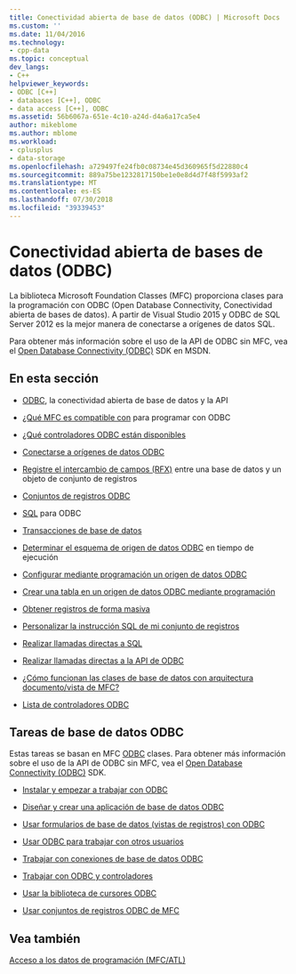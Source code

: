 ```yaml
---
title: Conectividad abierta de base de datos (ODBC) | Microsoft Docs
ms.custom: ''
ms.date: 11/04/2016
ms.technology:
- cpp-data
ms.topic: conceptual
dev_langs:
- C++
helpviewer_keywords:
- ODBC [C++]
- databases [C++], ODBC
- data access [C++], ODBC
ms.assetid: 56b6067a-651e-4c10-a24d-d4a6a17ca5e4
author: mikeblome
ms.author: mblome
ms.workload:
- cplusplus
- data-storage
ms.openlocfilehash: a729497fe24fb0c08734e45d360965f5d22880c4
ms.sourcegitcommit: 889a75be1232817150be1e0e8d4d7f48f5993af2
ms.translationtype: MT
ms.contentlocale: es-ES
ms.lasthandoff: 07/30/2018
ms.locfileid: "39339453"
---
```

# <a name="open-database-connectivity-odbc"></a>Conectividad abierta de bases de datos (ODBC)
La biblioteca Microsoft Foundation Classes (MFC) proporciona clases para la programación con ODBC (Open Database Connectivity, Conectividad abierta de bases de datos). A partir de Visual Studio 2015 y ODBC de SQL Server 2012 es la mejor manera de conectarse a orígenes de datos SQL.
  
 Para obtener más información sobre el uso de la API de ODBC sin MFC, vea el [Open Database Connectivity (ODBC)](https://msdn.microsoft.com/library/ms710252.aspx) SDK en MSDN.  
  
  
## <a name="in-this-section"></a>En esta sección  
  
-   [ODBC](odbc-basics.md), la conectividad abierta de base de datos y la API  
  
-   [¿Qué MFC es compatible con](odbc-and-mfc.md) para programar con ODBC  
  
-   [¿Qué controladores ODBC están disponibles](odbc-driver-list.md)  
  
-   [Conectarse a orígenes de datos ODBC](data-source-managing-connections-odbc.md)  
  
-   [Registre el intercambio de campos (RFX)](record-field-exchange-rfx.md) entre una base de datos y un objeto de conjunto de registros  
  
-   [Conjuntos de registros ODBC](recordset-odbc.md)  
  
-   [SQL](sql.md) para ODBC  
  
-   [Transacciones de base de datos](transaction-odbc.md)  
  
-   [Determinar el esquema de origen de datos ODBC](data-source-determining-the-schema-of-the-data-source-odbc.md) en tiempo de ejecución  
  
-   [Configurar mediante programación un origen de datos ODBC](data-source-programmatically-configuring-an-odbc-data-source.md)  
  
-   [Crear una tabla en un origen de datos ODBC mediante programación](data-source-programmatically-creating-a-table-in-an-odbc-data-source.md)  
  
-   [Obtener registros de forma masiva](recordset-fetching-records-in-bulk-odbc.md)  
  
-   [Personalizar la instrucción SQL de mi conjunto de registros](sql-customizing-your-recordsets-sql-statement-odbc.md)  
  
-   [Realizar llamadas directas a SQL](sql-making-direct-sql-calls-odbc.md)  
  
-   [Realizar llamadas directas a la API de ODBC](odbc-calling-odbc-api-functions-directly.md)  
  
-   [¿Cómo funcionan las clases de base de datos con arquitectura documento/vista de MFC?](working-with-documents-and-views.md)  
  
-   [Lista de controladores ODBC](odbc-driver-list.md)  
  
## <a name="odbc-database-tasks"></a>Tareas de base de datos ODBC  
 Estas tareas se basan en MFC [ODBC](odbc-basics.md) clases. Para obtener más información sobre el uso de la API de ODBC sin MFC, vea el [Open Database Connectivity (ODBC)](https://msdn.microsoft.com/library/ms710252.aspx) SDK.  
  
-   [Instalar y empezar a trabajar con ODBC](installing-and-getting-started-with-odbc.md)  
  
-   [Diseñar y crear una aplicación de base de datos ODBC](design-and-create-an-odbc-database-application.md)  
  
-   [Usar formularios de base de datos (vistas de registros) con ODBC](use-database-forms-record-views-with-odbc.md)  
  
-   [Usar ODBC para trabajar con otros usuarios](use-odbc-to-work-with-other-users.md)  
  
-   [Trabajar con conexiones de base de datos ODBC](work-with-odbc-database-connections.md)  
  
-   [Trabajar con ODBC y controladores](work-with-odbc-and-drivers.md)  
  
-   [Usar la biblioteca de cursores ODBC](use-the-odbc-cursor-library.md)  
  
-   [Usar conjuntos de registros ODBC de MFC](use-mfc-odbc-recordsets.md)  
  
## <a name="see-also"></a>Vea también  
 [Acceso a los datos de programación (MFC/ATL)](../../data/data-access-programming-mfc-atl.md)